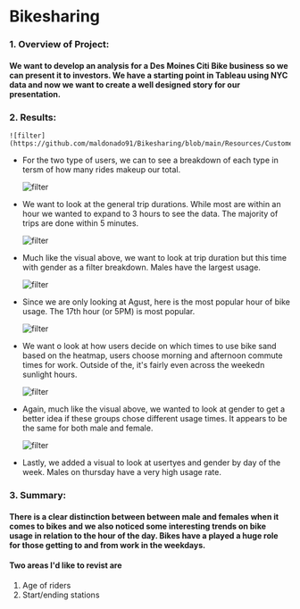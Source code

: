 # Bikesharing

### 1. Overview of Project:
#### We want to develop an analysis for a Des Moines Citi Bike business so we can present it to investors. We have a starting point in Tableau using NYC data and now we want to create a well designed story for our presentation. 

### 2. Results: 


    ![filter](https://github.com/maldonado91/Bikesharing/blob/main/Resources/Customers%20by%20Usertype.PNG)    
* For the two type of users, we can to see a breakdown of each type in tersm of how many rides makeup our total.

    ![filter](https://github.com/maldonado91/Bikesharing/blob/main/Resources/Checkout%20Times%20per%20Users.PNG)    
* We want to look at the general trip durations. While most are within an hour we wanted to expand to 3 hours to see the data. The majority of trips are done within 5 minutes.

    ![filter](https://github.com/maldonado91/UFOs/blob/main/Challenge/Resources/filter_image.PNG)    
* Much like the visual above, we want to look at trip duration but this time with gender as a filter breakdown. Males have the largest usage.

    ![filter](https://github.com/maldonado91/UFOs/blob/main/Challenge/Resources/filter_image.PNG)    
* Since we are only looking at Agust, here is the most popular hour of bike usage. The 17th hour (or 5PM) is most popular.

    ![filter](https://github.com/maldonado91/UFOs/blob/main/Challenge/Resources/filter_image.PNG)    
* We want o look at how users decide on which times to use bike sand based on the heatmap, users choose morning and afternoon commute times for work. Outside of the, it's fairly even across the weekedn sunlight hours.

    ![filter](https://github.com/maldonado91/UFOs/blob/main/Challenge/Resources/filter_image.PNG)    
* Again, much like the visual above, we wanted to look at gender to get a better idea if these groups chose different usage times. It appears to be the same for both male and female.

    ![filter](https://github.com/maldonado91/UFOs/blob/main/Challenge/Resources/filter_image.PNG)    
* Lastly, we added a visual to look at usertyes and gender by day of the week. Males on thursday have a very high usage rate.


 
### 3. Summary:
#### There is a clear distinction between between male and females when it comes to bikes and we also noticed some interesting trends on bike usage in relation to the hour of the day. Bikes have a played a huge role for those getting to and from work in the weekdays. 

#### Two areas I'd like to revist are 
  1) Age of riders
  2) Start/ending stations
